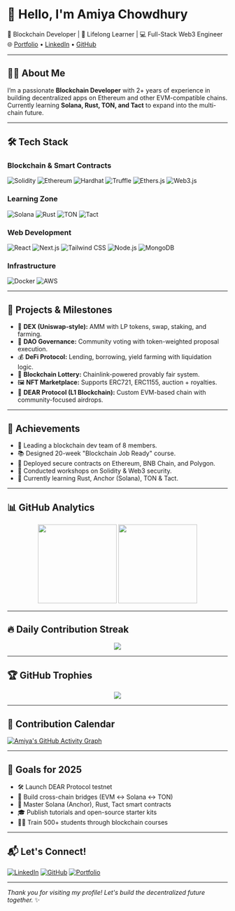 # 👋 Hello, I'm Amiya Chowdhury

🚀 Blockchain Developer | 🧠 Lifelong Learner | 💻 Full-Stack Web3 Engineer  
🌐 [Portfolio](https://my-portfolio-three-tau-45.vercel.app) • [LinkedIn](https://www.linkedin.com/in/amiya-chowdhury74765/) • [GitHub](https://github.com/AMIYA8597)

---

## 🧑‍💻 About Me

I’m a passionate **Blockchain Developer** with 2+ years of experience in building decentralized apps on Ethereum and other EVM-compatible chains.  
Currently learning **Solana, Rust, TON, and Tact** to expand into the multi-chain future.

---

## 🛠️ Tech Stack

### Blockchain & Smart Contracts  
![Solidity](https://img.shields.io/badge/Solidity-363636?style=flat-square&logo=solidity)
![Ethereum](https://img.shields.io/badge/Ethereum-3C3C3D?style=flat-square&logo=ethereum)
![Hardhat](https://img.shields.io/badge/Hardhat-F3C623?style=flat-square)
![Truffle](https://img.shields.io/badge/Truffle-3F3F3F?style=flat-square)
![Ethers.js](https://img.shields.io/badge/Ethers.js-4E9C81?style=flat-square)
![Web3.js](https://img.shields.io/badge/Web3.js-F16822?style=flat-square)

### Learning Zone  
![Solana](https://img.shields.io/badge/Solana-4E44CE?style=flat-square&logo=solana&logoColor=white)
![Rust](https://img.shields.io/badge/Rust-000000?style=flat-square&logo=rust&logoColor=white)
![TON](https://img.shields.io/badge/TON-blue?style=flat-square&logo=telegram&logoColor=white)
![Tact](https://img.shields.io/badge/Tact-Learning-informational?style=flat-square)

### Web Development  
![React](https://img.shields.io/badge/React-20232A?style=flat-square&logo=react)
![Next.js](https://img.shields.io/badge/Next.js-000000?style=flat-square&logo=nextdotjs)
![Tailwind CSS](https://img.shields.io/badge/TailwindCSS-38B2AC?style=flat-square&logo=tailwind-css)
![Node.js](https://img.shields.io/badge/Node.js-339933?style=flat-square&logo=node.js)
![MongoDB](https://img.shields.io/badge/MongoDB-4DB33D?style=flat-square&logo=mongodb)

### Infrastructure  
![Docker](https://img.shields.io/badge/Docker-0db7ed?style=flat-square&logo=docker)
![AWS](https://img.shields.io/badge/AWS-FF9900?style=flat-square&logo=amazonaws)

---

## 🧩 Projects & Milestones

- 🔁 **DEX (Uniswap-style):** AMM with LP tokens, swap, staking, and farming.
- 📜 **DAO Governance:** Community voting with token-weighted proposal execution.
- 💰 **DeFi Protocol:** Lending, borrowing, yield farming with liquidation logic.
- 🎰 **Blockchain Lottery:** Chainlink-powered provably fair system.
- 🖼️ **NFT Marketplace:** Supports ERC721, ERC1155, auction + royalties.
- 🔧 **DEAR Protocol (L1 Blockchain):** Custom EVM-based chain with community-focused airdrops.

---

## 🏅 Achievements

- 👥 Leading a blockchain dev team of 8 members.
- 📚 Designed 20-week "Blockchain Job Ready" course.
- 🧪 Deployed secure contracts on Ethereum, BNB Chain, and Polygon.
- 🎤 Conducted workshops on Solidity & Web3 security.
- 🌱 Currently learning Rust, Anchor (Solana), TON & Tact.

---

## 📊 GitHub Analytics

<p align="center">
  <img src="https://github-readme-stats.vercel.app/api?username=AMIYA8597&show_icons=true&theme=tokyonight&count_private=true&include_all_commits=true" height="180em"/>
  <img src="https://github-readme-stats.vercel.app/api/top-langs/?username=AMIYA8597&layout=compact&theme=tokyonight" height="180em"/>
</p>

---

## 🔥 Daily Contribution Streak

<p align="center">
  <img src="https://github-readme-streak-stats.herokuapp.com?user=AMIYA8597&theme=tokyonight&date_format=M%20j%5B%2C%20Y%5D"/>
</p>

---

## 🏆 GitHub Trophies

<p align="center">
  <img src="https://github-profile-trophy.vercel.app/?username=AMIYA8597&theme=onestar&no-frame=true&column=7"/>
</p>

---

## 📅 Contribution Calendar

[![Amiya's GitHub Activity Graph](https://github-readme-activity-graph.cyclic.app/graph?username=AMIYA8597&theme=react-dark&hide_border=true)](https://github.com/ashutosh00710/github-readme-activity-graph)

---

## 🚀 Goals for 2025

- 🛠️ Launch DEAR Protocol testnet
- 🌉 Build cross-chain bridges (EVM ↔ Solana ↔ TON)
- 🧠 Master Solana (Anchor), Rust, Tact smart contracts
- 🎓 Publish tutorials and open-source starter kits
- 👨‍🏫 Train 500+ students through blockchain courses

---

## 📬 Let's Connect!

[![LinkedIn](https://img.shields.io/badge/-LinkedIn-blue?style=flat-square&logo=linkedin&logoColor=white)](https://www.linkedin.com/in/amiya-chowdhury74765/)
[![GitHub](https://img.shields.io/github/followers/AMIYA8597?style=flat-square&logo=github)](https://github.com/AMIYA8597)
[![Portfolio](https://img.shields.io/badge/My%20Portfolio-4F44D6?style=flat-square&logo=githubpages&logoColor=white)](https://amiya8597.github.io/)

---

_Thank you for visiting my profile! Let's build the decentralized future together._ ✨
